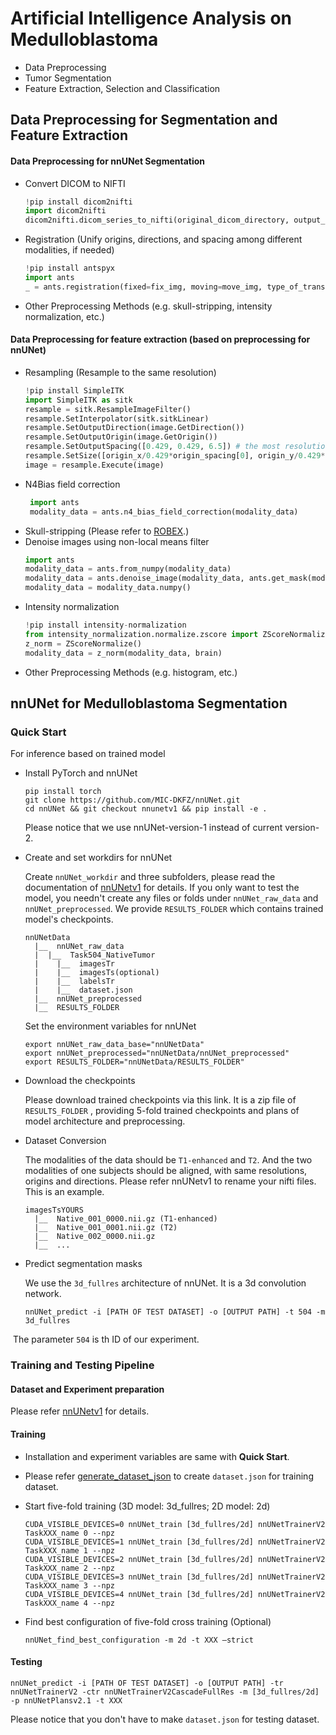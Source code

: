 # Artificial Intelligence Analysis on Medulloblastoma

- Data Preprocessing
- Tumor Segmentation
- Feature Extraction, Selection and Classification
## Data Preprocessing for Segmentation and Feature Extraction
#### Data Preprocessing for nnUNet Segmentation
- Convert DICOM to NIFTI
  ```python
  !pip install dicom2nifti
  import dicom2nifti
  dicom2nifti.dicom_series_to_nifti(original_dicom_directory, output_file, reorient_nifti=True)
  ```
- Registration (Unify origins, directions, and spacing among different modalities, if needed)
  ```python
  !pip install antspyx
  import ants
  _ = ants.registration(fixed=fix_img, moving=move_img, type_of_transform='SyN')
  ```
- Other Preprocessing Methods (e.g. skull-stripping, intensity normalization, etc.)
#### Data Preprocessing for feature extraction (based on preprocessing for nnUNet)
- Resampling (Resample to the same resolution)
  ```python
  !pip install SimpleITK
  import SimpleITK as sitk
  resample = sitk.ResampleImageFilter()
  resample.SetInterpolator(sitk.sitkLinear)
  resample.SetOutputDirection(image.GetDirection())
  resample.SetOutputOrigin(image.GetOrigin())
  resample.SetOutputSpacing([0.429, 0.429, 6.5]) # the most resolution of the dataset
  resample.SetSize([origin_x/0.429*origin_spacing[0], origin_y/0.429*origin_spacing[1], origin_z/6.5*origin_spacing[2]])
  image = resample.Execute(image)
  ```
- N4Bias field correction
  ```python
   import ants
   modality_data = ants.n4_bias_field_correction(modality_data)
  ```
- Skull-stripping (Please refer to [ROBEX](https://www.nitrc.org/projects/robex).)
- Denoise images using non-local means filter
  ```python
  import ants
  modality_data = ants.from_numpy(modality_data)
  modality_data = ants.denoise_image(modality_data, ants.get_mask(modality_data))
  modality_data = modality_data.numpy()
  ```
- Intensity normalization
  ```python
  !pip install intensity-normalization
  from intensity_normalization.normalize.zscore import ZScoreNormalize
  z_norm = ZScoreNormalize()
  modality_data = z_norm(modality_data, brain)
  ```
- Other Preprocessing Methods (e.g. histogram, etc.)
## nnUNet for Medulloblastoma Segmentation

### Quick Start

For inference based on trained model

- Install PyTorch and nnUNet

  ```shell
  pip install torch
  git clone https://github.com/MIC-DKFZ/nnUNet.git
  cd nnUNet && git checkout nnunetv1 && pip install -e .
  ```

  Please notice that we use nnUNet-version-1 instead of current version-2.

- Create and set workdirs for nnUNet

  Create `nnUNet_workdir` and three subfolders, please read the documentation
  of [nnUNetv1](https://github.com/MIC-DKFZ/nnUNet/tree/nnunetv1) for details. If you only want to test the model, you
  needn't create any files or folds under `nnUNet_raw_data` and `nnUNet_preprocessed`. We provide `RESULTS_FOLDER` which
  contains trained model's checkpoints.

  ```shell
  nnUNetData
  	|__  nnUNet_raw_data
  	|  |__  Task504_NativeTumor
  	|    |__  imagesTr
  	|    |__  imagesTs(optional)
  	|    |__  labelsTr
  	|    |__  dataset.json
  	|__  nnUNet_preprocessed
  	|__  RESULTS_FOLDER
  ```

  Set the environment variables for nnUNet

  ```shell
  export nnUNet_raw_data_base="nnUNetData"
  export nnUNet_preprocessed="nnUNetData/nnUNet_preprocessed"
  export RESULTS_FOLDER="nnUNetData/RESULTS_FOLDER"
  ```

- Download the checkpoints

  Please download trained checkpoints via this link. It is a zip file of `RESULTS_FOLDER` , providing 5-fold trained
  checkpoints and plans of model architecture and preprocessing.

- Dataset Conversion

  The modalities of the data should be `T1-enhanced` and `T2`. And the two modalities of one subjects should be aligned,
  with same resolutions, origins and directions. Please refer nnUNetv1 to rename your nifti files. This is an example.

  ```shell
  imagesTsYOURS
  	|__  Native_001_0000.nii.gz (T1-enhanced)
  	|__  Native_001_0001.nii.gz (T2)
  	|__  Native_002_0000.nii.gz
  	|__  ...
  ```

- Predict segmentation masks

  We use the `3d_fullres` architecture of nnUNet. It is a 3d convolution network.

  ```shell
  nnUNet_predict -i [PATH OF TEST DATASET] -o [OUTPUT PATH] -t 504 -m 3d_fullres
  ```

​ The parameter `504` is th ID of our experiment.

### Training and Testing Pipeline

#### Dataset and Experiment preparation

Please refer [nnUNetv1](https://github.com/MIC-DKFZ/nnUNet/tree/nnunetv1) for details.

#### Training

- Installation and experiment variables are same with **Quick Start**.

- Please
  refer [generate_dataset_json](https://github.com/MIC-DKFZ/nnUNet/blob/nnunetv1/nnunet/dataset_conversion/utils.py) to
  create `dataset.json` for training dataset.

- Start five-fold training (3D model: 3d_fullres; 2D model: 2d)

  ```shell
  CUDA_VISIBLE_DEVICES=0 nnUNet_train [3d_fullres/2d] nnUNetTrainerV2 TaskXXX_name 0 --npz
  CUDA_VISIBLE_DEVICES=1 nnUNet_train [3d_fullres/2d] nnUNetTrainerV2 TaskXXX_name 1 --npz
  CUDA_VISIBLE_DEVICES=2 nnUNet_train [3d_fullres/2d] nnUNetTrainerV2 TaskXXX_name 2 --npz
  CUDA_VISIBLE_DEVICES=3 nnUNet_train [3d_fullres/2d] nnUNetTrainerV2 TaskXXX_name 3 --npz
  CUDA_VISIBLE_DEVICES=4 nnUNet_train [3d_fullres/2d] nnUNetTrainerV2 TaskXXX_name 4 --npz
  ```

- Find best configuration of five-fold cross training (Optional)

  ```shell
  nnUNet_find_best_configuration -m 2d -t XXX –strict
  ```

#### Testing

```shell
nnUNet_predict -i [PATH OF TEST DATASET] -o [OUTPUT PATH] -tr nnUNetTrainerV2 -ctr nnUNetTrainerV2CascadeFullRes -m [3d_fullres/2d] -p nnUNetPlansv2.1 -t XXX
```

Please notice that you don't have to make `dataset.json` for testing dataset.
